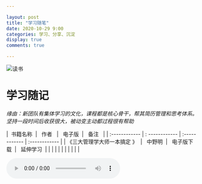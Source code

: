 ```yaml
---

layout: post
title: "学习随笔"
date: 2020-10-29 9:00
categories: 学习、分享、沉淀
display: true
comments: true

---
```



![读书](https://s1.ax1x.com/2020/11/06/BfI9iQ.jpg)
# 学习随记
*缘由：新团队有集体学习的文化，课程都是核心骨干，帮其简历管理和思考体系。坚持一段时间后收获很大，被动变主动都过程很有帮助*

|  &nbsp;书籍名称&nbsp;  | &nbsp; 作者 &nbsp;  | &nbsp; 电子版&nbsp;  | &nbsp; 备注 &nbsp; |
| :------------ | : ------------ | :------------ | :------------ |
| 《三大管理学大师一本搞定 》&nbsp; | &nbsp; 中野明&nbsp;  | &nbsp; 电子版下载&nbsp;  | &nbsp; 延伸学习&nbsp;  |
|   |   |   |   |
|   |   |   |   |

<audio id="audio" controls="" preload="none">
      <source id="wav" src="">
</audio>
